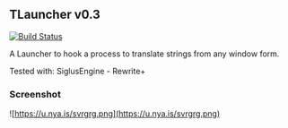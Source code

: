 ## TLauncher v0.3
[![Build Status](https://travis-ci.org/ForumHulp/pageaddon.svg?branch=master)](http://vnx.uvnworks.com)

A Launcher to hook a process to translate strings from any window form.

Tested with: SiglusEngine - Rewrite+

### Screenshot
![https://u.nya.is/svrgrg.png](https://u.nya.is/svrgrg.png)

